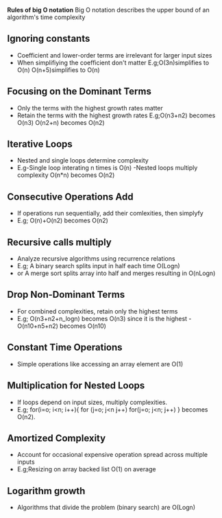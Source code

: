 **Rules of big O notation**
Big O notation describes the upper bound of an algorithm's time complexity

## Ignoring constants
- Coefficient and lower-order terms are irrelevant for larger input sizes
- When simplifiying the coefficient don't matter
    E.g;O(3n)simplifies to O(n)
        O(n+5)simplifies to O(n)

## Focusing on the Dominant Terms
- Only the terms with the highest growth rates matter
- Retain the terms with the highest growth rates
    E.g;O(n3+n2) becomes O(n3)
        O(n2+n) becomes O(n2)

## Iterative Loops
- Nested and single loops determine complexity
- E.g-Single loop interating n times is O(n)
      -Nested loops multiply complexity O(n*n) becomes O(n2)

## Consecutive Operations Add
- If operations run sequentially, add their comlexities, then simplyfy
- E.g; O(n)+O(n2) becomes O(n2)

## Recursive calls multiply
- Analyze recursive algorithms using recurrence relations 
- E.g; A binary search splits input in half each time O(Logn)
- or A merge sort splits array into half and merges resulting in O(nLogn)

## Drop Non-Dominant Terms
- For combined complexities, retain only the highest terms
- E.g; O(n3+n2+n_logn) becomes O(n3) since it is the highest
      - O(n10+n5+n2) becomes O(n10) 

## Constant Time Operations
- Simple operations like accessing an array element are O(1)

## Multiplication for Nested Loops
- If loops depend on input sizes, multiply complexities.
- E.g; for(i=o; i<n; i++){
   for (j=o; j<n j++)
    for(j=o; j<n; j++) 
}
  becomes O(n2).

## Amortized Complexity
- Account for occasional expensive operation spread across multiple inputs
- E.g;Resizing on array backed list O(1) on average 

## Logarithm growth 
- Algorithms that divide the problem (binary search) are
O(Logn)

